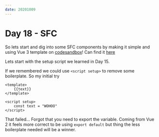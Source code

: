 ```yaml
---
date: 20201009
---
```


# Day 18 - SFC

So lets start and dig into some SFC components by making it simple and using Vue 3 template on [codesandbox](https://codesandbox.io/s/vue-3)! Can find it [here](https://codesandbox.io/s/100daysofvue3-9yql8?file=/src/App.vue)

Lets start with the setup script we learned in Day 15.

If we remembered we could use `<script setup>` to remove some boilerplate. So my initial try

```vue
<template>
    {{text}}
</template>

<script setup>
    const text = "WOHOO"
</script>
```

That failed... Forgot that you need to export the variable.
Coming from Vue 2 it feels more correct to be using `export default` but thing the less boilerplate needed will be a winner.

